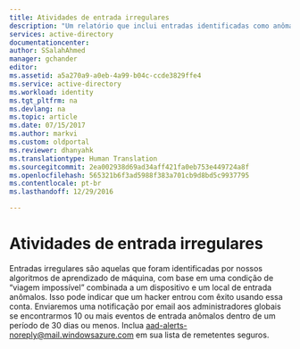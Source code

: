 ```yaml
---
title: Atividades de entrada irregulares
description: "Um relatório que inclui entradas identificadas como anômalas pelos nossos algoritmos de aprendizado de máquina."
services: active-directory
documentationcenter: 
author: SSalahAhmed
manager: gchander
editor: 
ms.assetid: a5a270a9-a0eb-4a99-b04c-ccde3829ffe4
ms.service: active-directory
ms.workload: identity
ms.tgt_pltfrm: na
ms.devlang: na
ms.topic: article
ms.date: 07/15/2017
ms.author: markvi
ms.custom: oldportal
ms.reviewer: dhanyahk
ms.translationtype: Human Translation
ms.sourcegitcommit: 2ea002938d69ad34aff421fa0eb753e449724a8f
ms.openlocfilehash: 565321b6f3ad5988f383a701cb9d8bd5c9937795
ms.contentlocale: pt-br
ms.lasthandoff: 12/29/2016

---
```

# Atividades de entrada irregulares
<a id="irregular-sign-in-activity" class="xliff"></a>
Entradas irregulares são aquelas que foram identificadas por nossos algoritmos de aprendizado de máquina, com base em uma condição de “viagem impossível” combinada a um dispositivo e um local de entrada anômalos. Isso pode indicar que um hacker entrou com êxito usando essa conta.
Enviaremos uma notificação por email aos administradores globais se encontrarmos 10 ou mais eventos de entrada anômalos dentro de um período de 30 dias ou menos. Inclua aad-alerts-noreply@mail.windowsazure.com em sua lista de remetentes seguros.



